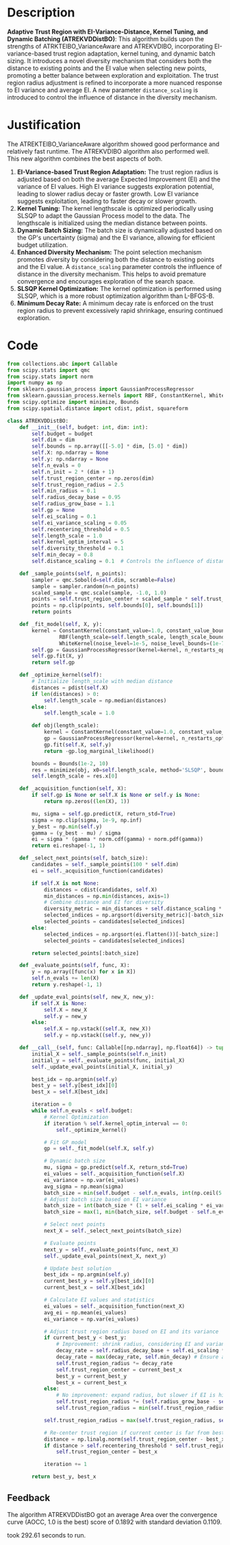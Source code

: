 # Description
**Adaptive Trust Region with EI-Variance-Distance, Kernel Tuning, and Dynamic Batching (ATREKVDDistBO)**: This algorithm builds upon the strengths of ATRKTEIBO_VarianceAware and ATREKVDIBO, incorporating EI-variance-based trust region adaptation, kernel tuning, and dynamic batch sizing. It introduces a novel diversity mechanism that considers both the distance to existing points and the EI value when selecting new points, promoting a better balance between exploration and exploitation. The trust region radius adjustment is refined to incorporate a more nuanced response to EI variance and average EI. A new parameter `distance_scaling` is introduced to control the influence of distance in the diversity mechanism.

# Justification
The ATREKTEIBO_VarianceAware algorithm showed good performance and relatively fast runtime. The ATREKVDIBO algorithm also performed well. This new algorithm combines the best aspects of both.
1.  **EI-Variance-based Trust Region Adaptation:** The trust region radius is adjusted based on both the average Expected Improvement (EI) and the variance of EI values. High EI variance suggests exploration potential, leading to slower radius decay or faster growth. Low EI variance suggests exploitation, leading to faster decay or slower growth.
2.  **Kernel Tuning:** The kernel lengthscale is optimized periodically using SLSQP to adapt the Gaussian Process model to the data. The lengthscale is initialized using the median distance between points.
3.  **Dynamic Batch Sizing:** The batch size is dynamically adjusted based on the GP's uncertainty (sigma) and the EI variance, allowing for efficient budget utilization.
4.  **Enhanced Diversity Mechanism:** The point selection mechanism promotes diversity by considering both the distance to existing points and the EI value. A `distance_scaling` parameter controls the influence of distance in the diversity mechanism. This helps to avoid premature convergence and encourages exploration of the search space.
5.  **SLSQP Kernel Optimization:** The kernel optimization is performed using SLSQP, which is a more robust optimization algorithm than L-BFGS-B.
6.  **Minimum Decay Rate:** A minimum decay rate is enforced on the trust region radius to prevent excessively rapid shrinkage, ensuring continued exploration.

# Code
```python
from collections.abc import Callable
from scipy.stats import qmc
from scipy.stats import norm
import numpy as np
from sklearn.gaussian_process import GaussianProcessRegressor
from sklearn.gaussian_process.kernels import RBF, ConstantKernel, WhiteKernel
from scipy.optimize import minimize, Bounds
from scipy.spatial.distance import cdist, pdist, squareform

class ATREKVDDistBO:
    def __init__(self, budget: int, dim: int):
        self.budget = budget
        self.dim = dim
        self.bounds = np.array([[-5.0] * dim, [5.0] * dim])
        self.X: np.ndarray = None
        self.y: np.ndarray = None
        self.n_evals = 0
        self.n_init = 2 * (dim + 1)
        self.trust_region_center = np.zeros(dim)
        self.trust_region_radius = 2.5
        self.min_radius = 0.1
        self.radius_decay_base = 0.95
        self.radius_grow_base = 1.1
        self.gp = None
        self.ei_scaling = 0.1
        self.ei_variance_scaling = 0.05
        self.recentering_threshold = 0.5
        self.length_scale = 1.0
        self.kernel_optim_interval = 5
        self.diversity_threshold = 0.1
        self.min_decay = 0.8
        self.distance_scaling = 0.1  # Controls the influence of distance in diversity

    def _sample_points(self, n_points):
        sampler = qmc.Sobol(d=self.dim, scramble=False)
        sample = sampler.random(n=n_points)
        scaled_sample = qmc.scale(sample, -1.0, 1.0)
        points = self.trust_region_center + scaled_sample * self.trust_region_radius
        points = np.clip(points, self.bounds[0], self.bounds[1])
        return points

    def _fit_model(self, X, y):
        kernel = ConstantKernel(constant_value=1.0, constant_value_bounds=(1e-3, 1e3)) * \
                 RBF(length_scale=self.length_scale, length_scale_bounds=(1e-3, 1e3)) + \
                 WhiteKernel(noise_level=1e-5, noise_level_bounds=(1e-7, 1e-3))
        self.gp = GaussianProcessRegressor(kernel=kernel, n_restarts_optimizer=5)
        self.gp.fit(X, y)
        return self.gp

    def _optimize_kernel(self):
        # Initialize length_scale with median distance
        distances = pdist(self.X)
        if len(distances) > 0:
            self.length_scale = np.median(distances)
        else:
            self.length_scale = 1.0

        def obj(length_scale):
            kernel = ConstantKernel(constant_value=1.0, constant_value_bounds="fixed") * RBF(length_scale=length_scale, length_scale_bounds=(1e-2, 10))
            gp = GaussianProcessRegressor(kernel=kernel, n_restarts_optimizer=0, alpha=1e-5)
            gp.fit(self.X, self.y)
            return -gp.log_marginal_likelihood()

        bounds = Bounds(1e-2, 10)
        res = minimize(obj, x0=self.length_scale, method='SLSQP', bounds=bounds)
        self.length_scale = res.x[0]

    def _acquisition_function(self, X):
        if self.gp is None or self.X is None or self.y is None:
            return np.zeros((len(X), 1))

        mu, sigma = self.gp.predict(X, return_std=True)
        sigma = np.clip(sigma, 1e-9, np.inf)
        y_best = np.min(self.y)
        gamma = (y_best - mu) / sigma
        ei = sigma * (gamma * norm.cdf(gamma) + norm.pdf(gamma))
        return ei.reshape(-1, 1)

    def _select_next_points(self, batch_size):
        candidates = self._sample_points(100 * self.dim)
        ei = self._acquisition_function(candidates)

        if self.X is not None:
            distances = cdist(candidates, self.X)
            min_distances = np.min(distances, axis=1)
            # Combine distance and EI for diversity
            diversity_metric = min_distances + self.distance_scaling * ei.flatten()
            selected_indices = np.argsort(diversity_metric)[-batch_size:]
            selected_points = candidates[selected_indices]
        else:
            selected_indices = np.argsort(ei.flatten())[-batch_size:]
            selected_points = candidates[selected_indices]

        return selected_points[:batch_size]

    def _evaluate_points(self, func, X):
        y = np.array([func(x) for x in X])
        self.n_evals += len(X)
        return y.reshape(-1, 1)

    def _update_eval_points(self, new_X, new_y):
        if self.X is None:
            self.X = new_X
            self.y = new_y
        else:
            self.X = np.vstack((self.X, new_X))
            self.y = np.vstack((self.y, new_y))

    def __call__(self, func: Callable[[np.ndarray], np.float64]) -> tuple[np.float64, np.array]:
        initial_X = self._sample_points(self.n_init)
        initial_y = self._evaluate_points(func, initial_X)
        self._update_eval_points(initial_X, initial_y)

        best_idx = np.argmin(self.y)
        best_y = self.y[best_idx][0]
        best_x = self.X[best_idx]

        iteration = 0
        while self.n_evals < self.budget:
            # Kernel Optimization
            if iteration % self.kernel_optim_interval == 0:
                self._optimize_kernel()

            # Fit GP model
            gp = self._fit_model(self.X, self.y)

            # Dynamic batch size
            mu, sigma = gp.predict(self.X, return_std=True)
            ei_values = self._acquisition_function(self.X)
            ei_variance = np.var(ei_values)
            avg_sigma = np.mean(sigma)
            batch_size = min(self.budget - self.n_evals, int(np.ceil(5 * (avg_sigma / np.std(self.bounds))))) if np.std(self.bounds) > 0 else min(self.budget - self.n_evals, 5)
            # Adjust batch size based on EI variance
            batch_size = int(batch_size * (1 + self.ei_scaling * ei_variance))
            batch_size = max(1, min(batch_size, self.budget - self.n_evals))

            # Select next points
            next_X = self._select_next_points(batch_size)

            # Evaluate points
            next_y = self._evaluate_points(func, next_X)
            self._update_eval_points(next_X, next_y)

            # Update best solution
            best_idx = np.argmin(self.y)
            current_best_y = self.y[best_idx][0]
            current_best_x = self.X[best_idx]

            # Calculate EI values and statistics
            ei_values = self._acquisition_function(next_X)
            avg_ei = np.mean(ei_values)
            ei_variance = np.var(ei_values)

            # Adjust trust region radius based on EI and its variance
            if current_best_y < best_y:
                # Improvement: shrink radius, considering EI and variance
                decay_rate = self.radius_decay_base + self.ei_scaling * avg_ei - self.ei_variance_scaling * ei_variance
                decay_rate = max(decay_rate, self.min_decay) # Ensure a minimum decay
                self.trust_region_radius *= decay_rate
                self.trust_region_center = current_best_x
                best_y = current_best_y
                best_x = current_best_x
            else:
                # No improvement: expand radius, but slower if EI is high
                self.trust_region_radius *= (self.radius_grow_base - self.ei_scaling * avg_ei + self.ei_variance_scaling * ei_variance)
                self.trust_region_radius = min(self.trust_region_radius, 2.5)  # Limit to initial radius

            self.trust_region_radius = max(self.trust_region_radius, self.min_radius)

            # Re-center trust region if current center is far from best point
            distance = np.linalg.norm(self.trust_region_center - best_x)
            if distance > self.recentering_threshold * self.trust_region_radius:
                self.trust_region_center = best_x

            iteration += 1

        return best_y, best_x
```
## Feedback
 The algorithm ATREKVDDistBO got an average Area over the convergence curve (AOCC, 1.0 is the best) score of 0.1892 with standard deviation 0.1109.

took 292.61 seconds to run.